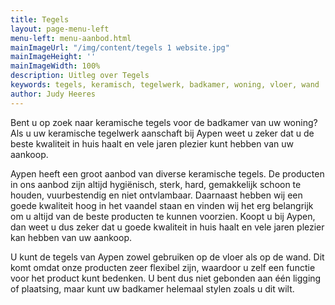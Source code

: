 ```yaml
---
title: Tegels
layout: page-menu-left
menu-left: menu-aanbod.html
mainImageUrl: "/img/content/tegels 1 website.jpg"
mainImageHeight: ''
mainImageWidth: 100%
description: Uitleg over Tegels
keywords: tegels, keramisch, tegelwerk, badkamer, woning, vloer, wand
author: Judy Heeres
---
```

Bent u op zoek naar keramische tegels voor de badkamer van uw woning? Als u uw keramische tegelwerk
aanschaft bij Aypen weet u zeker dat u de beste kwaliteit in huis haalt en vele jaren plezier kunt
hebben van uw aankoop.

Aypen heeft een groot aanbod van diverse keramische tegels. De producten in ons aanbod zijn altijd
hygiënisch, sterk, hard, gemakkelijk schoon te houden, vuurbestendig en niet ontvlambaar.
Daarnaast hebben wij een goede kwaliteit hoog in het vaandel staan en vinden wij het erg belangrijk
om u altijd van de beste producten te kunnen voorzien. Koopt u bij Aypen, dan weet u dus zeker dat
u goede kwaliteit in huis haalt en vele jaren plezier kan hebben van uw aankoop.

U kunt de tegels van Aypen zowel gebruiken op de vloer als op de wand. Dit komt omdat onze producten
zeer flexibel zijn, waardoor u zelf een functie voor het product kunt bedenken. U bent dus niet
gebonden aan één ligging of plaatsing, maar kunt uw badkamer helemaal stylen zoals u dit wilt.